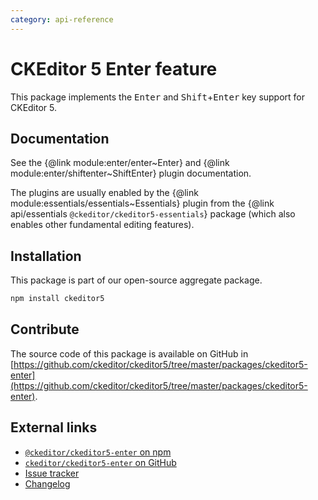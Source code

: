 ```yaml
---
category: api-reference
---
```


# CKEditor&nbsp;5 Enter feature

This package implements the <kbd>Enter</kbd> and <kbd>Shift</kbd>+<kbd>Enter</kbd> key support for CKEditor&nbsp;5.

## Documentation

See the {@link module:enter/enter~Enter} and {@link module:enter/shiftenter~ShiftEnter} plugin documentation.

The plugins are usually enabled by the {@link module:essentials/essentials~Essentials} plugin from the {@link api/essentials `@ckeditor/ckeditor5-essentials`} package (which also enables other fundamental editing features).

## Installation

This package is part of our open-source aggregate package.

```bash
npm install ckeditor5
```

## Contribute

The source code of this package is available on GitHub in [https://github.com/ckeditor/ckeditor5/tree/master/packages/ckeditor5-enter](https://github.com/ckeditor/ckeditor5/tree/master/packages/ckeditor5-enter).

## External links

* [`@ckeditor/ckeditor5-enter` on npm](https://www.npmjs.com/package/@ckeditor/ckeditor5-enter)
* [`ckeditor/ckeditor5-enter` on GitHub](https://github.com/ckeditor/ckeditor5/tree/master/packages/ckeditor5-enter)
* [Issue tracker](https://github.com/ckeditor/ckeditor5/issues)
* [Changelog](https://github.com/ckeditor/ckeditor5/blob/master/CHANGELOG.md)
